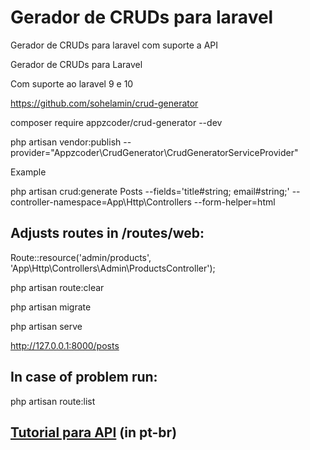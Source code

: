 # Gerador de CRUDs para laravel
Gerador de CRUDs para laravel com suporte a API

Gerador de CRUDs para Laravel

Com suporte ao laravel 9 e 10

https://github.com/sohelamin/crud-generator

composer require appzcoder/crud-generator --dev

php artisan vendor:publish --provider="Appzcoder\CrudGenerator\CrudGeneratorServiceProvider"

Example

php artisan crud:generate Posts --fields='title#string; email#string;' --controller-namespace=App\\Http\\Controllers --form-helper=html

## Adjusts routes in /routes/web:

Route::resource('admin/products', 'App\Http\Controllers\Admin\ProductsController');

php artisan route:clear

php artisan migrate

php artisan serve

http://127.0.0.1:8000/posts

## In case of problem run:

php artisan route:list

## [Tutorial para API](api-tutorial.md) (in pt-br)
